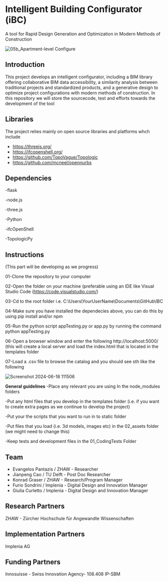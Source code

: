 
# Intelligent Building Configurator (iBC) 
A tool for Rapid Design Generation and Optimization in Modern Methods of Construction

![05b_Apartment-level Configure](https://github.com/TopoVague/IBC_dev/assets/8251842/3b3893f9-127d-4e81-b2ad-a4cafe06546d)

## Introduction 

This project develops an intelligent configurator, including a BIM library offering collaborative BIM data accessibility, 
a similarity analysis between traditional projects and standardized products, 
and a generative design to optimize project configurations with modern methods of construction.
In this repository we will store the sourcecode, test and efforts towards the development of the tool 

## Libraries

The project relies mainly on open source libraries and platforms whch include
- https://threejs.org/
- https://ifcopenshell.org/
- https://github.com/TopoVague/Topologic
- https://github.com/mcneel/opennurbs

## Dependencies
-flask

-node.js

-three.js

-Python

-ifcOpenShell

-TopologicPy


## Instructions
(This part will be developing as we progress)

01-Clone the repository to your computer

02-Open the folder on your machine (preferable using an IDE like Visual Studio Code (https://code.visualstudio.com/)

03-Cd to the root folder i.e. C:\Users\YourUserName\Documents\GitHub\IBC 

04-Make sure you have installed the dependecies above, you can do this by using pip install and/or npm

05-Run the python script  appTesting.py or app.py by running the command python appTesting.py

06-Open a browser window and enter the following http://localhost:5000/  (this will create a local server and load the index.html that is located in the templates folder

07-Load a .csv file to browse the catalog and you should see sth like the following

![Screenshot 2024-06-18 111506](https://github.com/TopoVague/IBC_dev/assets/8251842/f72e2d94-42ff-4620-8393-ace0c286f960)

**General guidelines**
-Place any relevant you are using In the node_modules folders 

-Put any html files that you develop in the templates folder (i.e. if you want to create extra pages as we continue to develop the project)

-Put your the scripts that you want to run in to static folder 

-Put files that you load (i.e. 3d models, images etc) in the 02_assets folder (we might need to change this)  

-Keep tests and development files in the 01_CodingTests Folder 




## Team
- Evangelos Pantazis / ZHAW - Researcher
- Jianpeng Cao / TU Delft - Post Doc Researcher 
- Konrad Graser / ZHAW - Research/Program Manager
- Furio Sondrini / Implenia - Digital Design and Innovation Manager 
- Giulia Curletto / Implenia - Digital Design and Innovation Manager 

## Research Partners  
ZHAW - Zürcher Hochschule für Angewandte Wissenschaften

## Implementation Partners
Implenia AG

## Funding Partners  
Innosuisse - Swiss Innovation Agency- 108.408 IP-SBM
